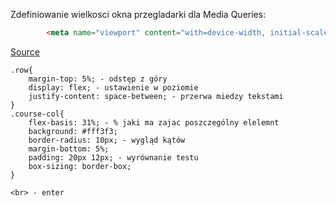 Zdefiniowanie wielkosci okna przegladarki dla Media Queries:
```html
        <meta name="viewport" content="with=device-width, initial-scale=1.0">
```
[Source](https://www.footstep.pl/blog/strona-responsywna-tutorial)
```
.row{
    margin-top: 5%; - odstęp z góry
    display: flex; - ustawienie w poziomie
    justify-content: space-between; - przerwa miedzy tekstami
}
.course-col{
    flex-basis: 31%; - % jaki ma zajac poszczególny elelemnt
    background: #fff3f3;
    border-radius: 10px; - wygląd kątów 
    margin-bottom: 5%;
    padding: 20px 12px; - wyrównanie testu 
    box-sizing: border-box;
}
```

```
<br> - enter
```